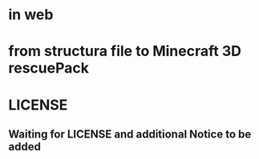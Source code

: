 # in web 
# from structura file to Minecraft 3D rescuePack
# LICENSE
## Waiting for LICENSE and additional Notice to be added